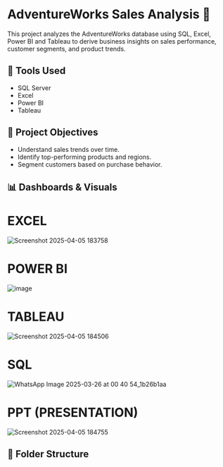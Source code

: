 # AdventureWorks Sales Analysis 🚀

This project analyzes the AdventureWorks database using SQL, Excel, Power BI and Tableau to derive business insights on sales performance, customer segments, and product trends.

## 📁 Tools Used
- SQL Server
- Excel
- Power BI
- Tableau

## 🧠 Project Objectives
- Understand sales trends over time.
- Identify top-performing products and regions.
- Segment customers based on purchase behavior.

## 📊 Dashboards & Visuals
# EXCEL
![Screenshot 2025-04-05 183758](https://github.com/user-attachments/assets/0a732d4e-e74d-451b-aa90-0aae99059f62)

# POWER BI
![image](https://github.com/user-attachments/assets/6ddd1006-c1d9-4b7b-b0c3-ad8f2b4f150d)

# TABLEAU
![Screenshot 2025-04-05 184506](https://github.com/user-attachments/assets/89e24c72-019a-4a00-bf50-d1b3866d7d93)

# SQL
![WhatsApp Image 2025-03-26 at 00 40 54_1b26b1aa](https://github.com/user-attachments/assets/b6ef4a76-3086-4865-9016-3d364acb75e2)

# PPT (PRESENTATION)
![Screenshot 2025-04-05 184755](https://github.com/user-attachments/assets/bdfb2c69-3709-4b67-8aff-3359f51fe8ff)


## 📂 Folder Structure



